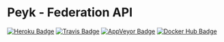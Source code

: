 # Peyk - Federation API

[![Heroku Badge]](https://peyk-federation.herokuapp.com)
[![Travis Badge]](https://travis-ci.org/Matrix-Peyk/Peyk.Federation)
[![AppVeyor Badge]](https://ci.appveyor.com/project/poulad/peyk-federation)
[![Docker Hub Badge]](https://cloud.docker.com/repository/docker/peyk/federation)

[Heroku Badge]: https://img.shields.io/badge/-demo-yellowgreen.svg?style=popout-square&logo=heroku&colorA=cccccc
[AppVeyor Badge]: https://img.shields.io/appveyor/ci/poulad/peyk-federation/master.svg?style=popout-square&logo=appveyor
[Travis Badge]: https://img.shields.io/travis/Matrix-Peyk/Peyk.Federation/master.svg?style=popout-square&logo=travis
[Docker Hub Badge]: https://img.shields.io/docker/pulls/Peyk/Peyk.Federation.svg?style=popout-square&logo=docker